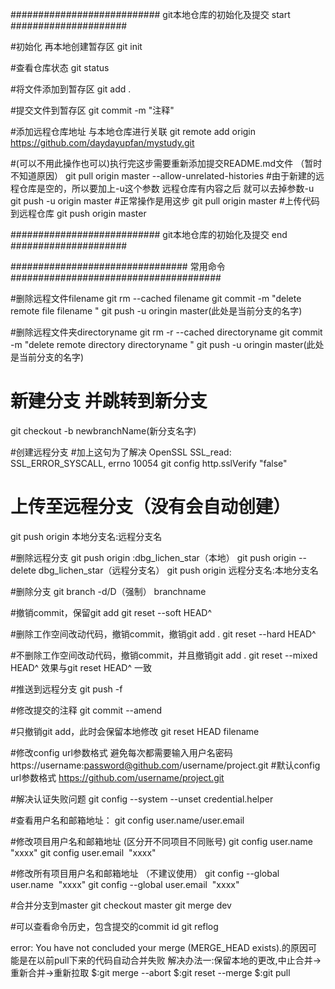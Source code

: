 ########################### git本地仓库的初始化及提交 start #####################

#初始化 再本地创建暂存区
git init

#查看仓库状态 
git status

#将文件添加到暂存区
git add .

#提交文件到暂存区
git commit -m "注释"

#添加远程仓库地址 与本地仓库进行关联
git remote add origin https://github.com/daydayupfan/mystudy.git

#(可以不用此操作也可以)执行完这步需要重新添加提交README.md文件 （暂时不知道原因）
git pull origin master --allow-unrelated-histories
#由于新建的远程仓库是空的，所以要加上-u这个参数 远程仓库有内容之后 就可以去掉参数-u
git push -u origin master 
#正常操作是用这步
git pull origin master
#上传代码到远程仓库
git push origin master

########################### git本地仓库的初始化及提交 end #####################

################################ 常用命令 ######################################

#删除远程文件filename
git rm --cached filename
git commit -m "delete remote file filename "
git push -u oringin master(此处是当前分支的名字)

#删除远程文件夹directoryname
git rm -r --cached directoryname
git commit -m "delete remote directory directoryname "
git push -u oringin master(此处是当前分支的名字)

# 新建分支 并跳转到新分支
git checkout -b newbranchName(新分支名字)

#创建远程分支
#加上这句为了解决 OpenSSL SSL_read: SSL_ERROR_SYSCALL, errno 10054
git config http.sslVerify "false"
# 上传至远程分支（没有会自动创建）
git push origin 本地分支名:远程分支名

#删除远程分支
git push origin :dbg_lichen_star（本地）
git push origin --delete dbg_lichen_star（远程分支名）
git push origin 远程分支名:本地分支名

#删除分支
git branch -d/D（强制） branchname

#撤销commit，保留git add
git reset --soft HEAD^

#删除工作空间改动代码，撤销commit，撤销git add . 
git reset --hard HEAD^

#不删除工作空间改动代码，撤销commit，并且撤销git add .
git reset --mixed HEAD^ 效果与git reset HEAD^ 一致

#推送到远程分支
git push -f

#修改提交的注释
git commit --amend

#只撤销git add，此时会保留本地修改
git reset HEAD filename

#修改config url参数格式 避免每次都需要输入用户名密码
https://username:password@github.com/username/project.git 
#默认config url参数格式
https://github.com/username/project.git 

#解决认证失败问题
git config --system --unset credential.helper

#查看用户名和邮箱地址：
git config user.name/user.email

#修改项目用户名和邮箱地址 (区分开不同项目不同账号)
git config  user.name  "xxxx"
git config  user.email  "xxxx"


#修改所有项目用户名和邮箱地址 （不建议使用）
git config --global user.name  "xxxx"
git config --global user.email  "xxxx"


#合并分支到master
git checkout master
git merge dev

#可以查看命令历史，包含提交的commit id
git reflog     

error: You have not concluded your merge (MERGE_HEAD exists).的原因可能是在以前pull下来的代码自动合并失败
解决办法一:保留本地的更改,中止合并->重新合并->重新拉取
$:git merge --abort
$:git reset --merge
$:git pull